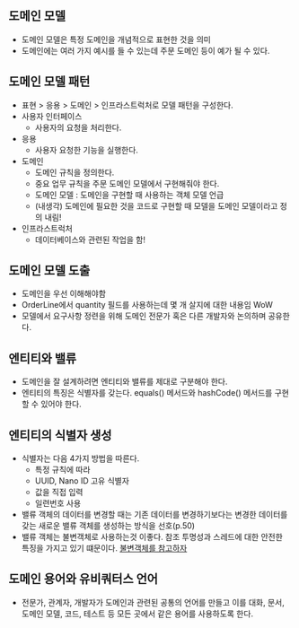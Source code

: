 ## 도메인 모델
- 도메인 모델은 특정 도메인을 개념적으로 표현한 것을 의미 
- 도메인에는 여러 가지 예시를 들 수 있는데 주문 도메인 등이 예가 될 수 있다. 

## 도메인 모델 패턴
- 표현 > 응용 > 도메인 > 인프라스트럭처로 모델 패턴을 구성한다. 
- 사용자 인터페이스 
    - 사용자의 요청을 처리한다.
- 응용 
    - 사용자 요청한 기능을 실행한다. 
- 도메인
    - 도메인 규칙을 정의한다.
    - 중요 업무 규칙을 주문 도메인 모델에서 구현해줘야 한다.
    * 도메인 모델 : 도메인을 구현할 때 사용하는 객체 모델 언급
    - (내생각) 도메인에 필요한 것을 코드로 구현할 때 모델을 도메인 모델이라고 정의 내림!
- 인프라스트럭처
    - 데이터베이스와 관련된 작업을 함!

## 도메인 모델 도출
- 도메인을 우선 이해해야함
- OrderLine에서 quantity 필드를 사용하는데 몇 개 살지에 대한 내용임 WoW
- 모델에서 요구사항 정련을 위해 도메인 전문가 혹은 다른 개발자와 논의하며 공유한다. 

## 엔티티와 밸류
- 도메인을 잘 설계하려면 엔티티와 밸류를 제대로 구분해야 한다. 
- 엔티티의 특징은 식별자를 갖는다. equals() 메서드와 hashCode() 메서드를 구현할 수 있어야 한다. 

## 엔티티의 식별자 생성
- 식별자는 다음 4가지 방법을 따른다.
    - 특정 규칙에 따라
    - UUID, Nano ID 고유 식별자
    - 값을 직접 입력
    - 일련번호 사용
- 밸류 객체의 데이터를 변경할 때는 기존 데이터를 변경하기보다는 변경한 데이터를 갖는 새로운 밸류 객체를 생성하는 방식을 선호(p.50)
- 밸류 객체는 불변객체로 사용하는것 이좋다. 참조 투명성과 스레드에 대한 안전한 특징을 가지고 있기 떄문이다. [불변객체를 참고하자](https://ko.wikipedia.org/wiki/%EB%B6%88%EB%B3%80%EA%B0%9D%EC%B2%B4) 

## 도메인 용어와 유비쿼터스 언어
- 전문가, 관계자, 개발자가 도메인과 관련된 공통의 언어를 만들고 이를 대화, 문서, 도메인 모델, 코드, 테스트 등 모든 곳에서 같은 용어를 사용하도록 한다. 